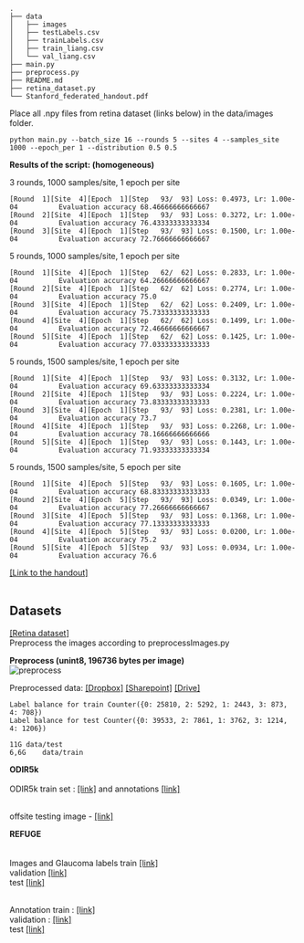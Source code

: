 ```
.
├── data
│   ├── images
│   ├── testLabels.csv
│   ├── trainLabels.csv
│   ├── train_liang.csv
│   └── val_liang.csv
├── main.py
├── preprocess.py
├── README.md
├── retina_dataset.py
└── Stanford_federated_handout.pdf
```

Place all .npy files from retina dataset (links below) in the data/images folder.
```
python main.py --batch_size 16 --rounds 5 --sites 4 --samples_site 1000 --epoch_per 1 --distribution 0.5 0.5
```

<b>Results of the script: (homogeneous)</b><br/>
  
3 rounds, 1000 samples/site, 1 epoch per site

```
[Round  1][Site  4][Epoch  1][Step   93/  93] Loss: 0.4973, Lr: 1.00e-04          Evaluation accuracy 68.46666666666667
[Round  2][Site  4][Epoch  1][Step   93/  93] Loss: 0.3272, Lr: 1.00e-04          Evaluation accuracy 76.43333333333334
[Round  3][Site  4][Epoch  1][Step   93/  93] Loss: 0.1500, Lr: 1.00e-04          Evaluation accuracy 72.76666666666667
```

5 rounds, 1000 samples/site, 1 epoch per site
```
[Round  1][Site  4][Epoch  1][Step   62/  62] Loss: 0.2833, Lr: 1.00e-04          Evaluation accuracy 64.26666666666667
[Round  2][Site  4][Epoch  1][Step   62/  62] Loss: 0.2774, Lr: 1.00e-04          Evaluation accuracy 75.0
[Round  3][Site  4][Epoch  1][Step   62/  62] Loss: 0.2409, Lr: 1.00e-04          Evaluation accuracy 75.73333333333333
[Round  4][Site  4][Epoch  1][Step   62/  62] Loss: 0.1499, Lr: 1.00e-04          Evaluation accuracy 72.46666666666667
[Round  5][Site  4][Epoch  1][Step   62/  62] Loss: 0.1425, Lr: 1.00e-04          Evaluation accuracy 77.03333333333333
```

5 rounds, 1500 samples/site, 1 epoch per site
```
[Round  1][Site  4][Epoch  1][Step   93/  93] Loss: 0.3132, Lr: 1.00e-04          Evaluation accuracy 69.63333333333334
[Round  2][Site  4][Epoch  1][Step   93/  93] Loss: 0.2224, Lr: 1.00e-04          Evaluation accuracy 73.83333333333333
[Round  3][Site  4][Epoch  1][Step   93/  93] Loss: 0.2381, Lr: 1.00e-04          Evaluation accuracy 73.7
[Round  4][Site  4][Epoch  1][Step   93/  93] Loss: 0.2268, Lr: 1.00e-04          Evaluation accuracy 78.16666666666666
[Round  5][Site  4][Epoch  1][Step   93/  93] Loss: 0.1443, Lr: 1.00e-04          Evaluation accuracy 71.93333333333334
```

5 rounds, 1500 samples/site, 5 epoch per site
```
[Round  1][Site  4][Epoch  5][Step   93/  93] Loss: 0.1605, Lr: 1.00e-04          Evaluation accuracy 68.83333333333333
[Round  2][Site  4][Epoch  5][Step   93/  93] Loss: 0.0349, Lr: 1.00e-04          Evaluation accuracy 77.26666666666667
[Round  3][Site  4][Epoch  5][Step   93/  93] Loss: 0.1368, Lr: 1.00e-04          Evaluation accuracy 77.13333333333333
[Round  4][Site  4][Epoch  5][Step   93/  93] Loss: 0.0200, Lr: 1.00e-04          Evaluation accuracy 75.2
[Round  5][Site  4][Epoch  5][Step   93/  93] Loss: 0.0934, Lr: 1.00e-04          Evaluation accuracy 76.6
```

[[Link to the handout]](https://github.com/jbdel/federated_learning/blob/master/Stanford_federated_handout.pdf) <br/><br/>
## Datasets
[[Retina dataset]](https://www.kaggle.com/c/diabetic-retinopathy-detection)<br/>
Preprocess the images according to preprocessImages.py

<b>Preprocess (unint8, 196736 bytes per image)</b><br/>
![preprocess](https://i.imgur.com/2ymMhnA.jpg)

Preprocessed data: [[Dropbox]](https://www.dropbox.com/s/7rraox4puo6vcnx/data.zip?dl=1) [[Sharepoint]](https://alumniumonsac-my.sharepoint.com/:u:/g/personal/532927_umons_ac_be/EZ4cjkHO4pVHq_P3XNbui58BkOiigiNirBDEvYoXQu2Gpg?e=paf2r7) [[Drive]](https://drive.google.com/file/d/1VCJIU3r-qx6etPoHcSJRsJAESyLr3cVE/view?usp=sharing)

```
Label balance for train Counter({0: 25810, 2: 5292, 1: 2443, 3: 873, 4: 708})
Label balance for test Counter({0: 39533, 2: 7861, 1: 3762, 3: 1214, 4: 1206})

11G	data/test
6,6G	data/train
```

**ODIR5k**<br/><br/>
ODIR5k train set : [[link]](https://drive.google.com/file/d/1UGrMGfb9zvbBqOvbV62G-XdUlBIAvOad/view) and annotations [[link]](https://drive.google.com/file/d/1jc7Dmp26km0PKRwf9u3Xcyui4SRiojcT/view) <br/><br/>

offsite testing image - [[link]](https://drive.google.com/file/d/19OD9a29nrSbLC2Pch4UZtpp8qtFZLd-y/view)

**REFUGE**<br/><br/>	
Images and Glaucoma labels train [[link]](https://www.dropbox.com/s/xd40dewhj0v5gw1/REFUGE-Training400.zip?dl=0) <br/>
validation [[link]](https://www.dropbox.com/s/hhq1srz9ceot8sf/REFUGE-Validation400.zip?dl=0) <br/>
test [[link]](https://www.dropbox.com/s/t1ijw6mdqhd79dm/REFUGE-Test400.zip?dl=0) <br/><br/>

Annotation train : [[link]](https://www.dropbox.com/s/030vecfp36ikiml/Annotation-Training400.zip?dl=0) <br/>
validation : [[link]](https://www.dropbox.com/s/sdgfefzomm5auog/REFUGE-Validation400-GT.zip?dl=0) <br/>
test [[link]](https://www.dropbox.com/s/2w0aof1tqp9gi5a/REFUGE-Test-GT.zip?dl=0)  <br/>


